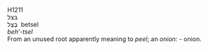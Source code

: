 <body>
  <p>H1211<br>  בּצל  <br> בֶּצֶל  ‎  betsel  <br><i>beh‘-tsel </i><br>From an unused root apparently meaning to <i>peel</i>; an <i>onion: - </i>onion.<br></p>
 </body>